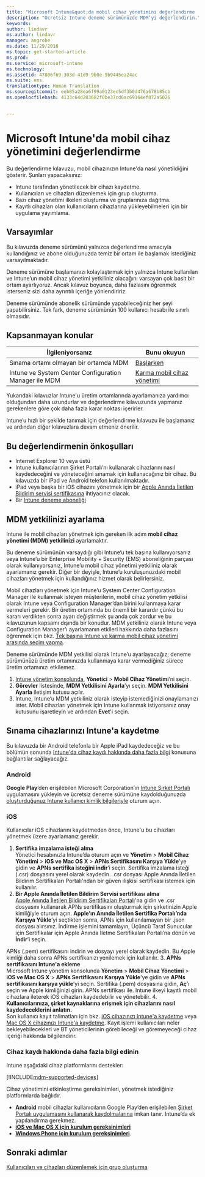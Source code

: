 ```yaml
---
title: "Microsoft Intune&quot;da mobil cihaz yönetimini değerlendirme | Microsoft Docs"
description: "Ücretsiz Intune deneme sürümünüzde MDM’yi değerlendirin."
keywords: 
author: lindavr
ms.author: lindavr
manager: angrobe
ms.date: 11/29/2016
ms.topic: get-started-article
ms.prod: 
ms.service: microsoft-intune
ms.technology: 
ms.assetid: 47806f69-303d-41d9-9b0e-9b9445ea24ac
ms.suite: ems
translationtype: Human Translation
ms.sourcegitcommit: eeb85a28ea6f99a0123ec5df3b0d476a678b85cb
ms.openlocfilehash: 4133c64d283682f0be37cd6ac69164ef872a5026


---
```


# <a name="evaluate-mobile-device-management-in-microsoft-intune"></a>Microsoft Intune'da mobil cihaz yönetimini değerlendirme
Bu değerlendirme kılavuzu, mobil cihazınızın Intune'da nasıl yönetildiğini gösterir. Şunları yapacaksınız:
- Intune tarafından yönetilecek bir cihazı kaydetme.
- Kullanıcıları ve cihazları düzenlemek için grup oluşturma.
- Bazı cihaz yönetimi ilkeleri oluşturma ve gruplarınıza dağıtma.
- Kayıtlı cihazları olan kullanıcıların cihazlarına yükleyebilmeleri için bir uygulama yayımlama.
<!--- - Monitor the device? View a report of compliant devices?--->
<!--- - Remove the device from management--->

## <a name="assumptions"></a>Varsayımlar
Bu kılavuzda deneme sürümünü yalnızca değerlendirme amacıyla kullandığınız ve abone olduğunuzda temiz bir ortam ile başlamak istediğiniz varsayılmaktadır.

Deneme sürümüne başlamanızı kolaylaştırmak için yalnızca Intune kullanılan ve Intune’un mobil cihaz yönetimi yetkiliniz olacağını varsayan çok basit bir ortam ayarlıyoruz. Ancak kılavuz boyunca, daha fazlasını öğrenmek isterseniz sizi daha ayrıntılı içeriğe yönlendiririz.

Deneme sürümünde abonelik sürümünde yapabileceğiniz her şeyi yapabilirsiniz. Tek fark, deneme sürümünün 100 kullanıcı hesabı ile sınırlı olmasıdır.

## <a name="whats-not-covered"></a>Kapsanmayan konular
|İlgileniyorsanız |Bunu okuyun |
|------------------------|----------|
|Sınama ortamı olmayan bir ortamda MDM | [Başlarken](https://docs.microsoft.com/en-us/intune/get-started/start-with-a-paid-subscription-to-microsoft-intune) |
|Intune ve System Center Configuration Manager ile MDM | [Karma mobil cihaz yönetimi](https://docs.microsoft.com/en-us/sccm/mdm/understand/hybrid-mobile-device-management) |

Yukarıdaki kılavuzlar Intune'u üretim ortamlarında ayarlamanıza yardımcı olduğundan daha uzundurlar ve değerlendirme kılavuzunda yapmanız gerekenlere göre çok daha fazla karar noktası içerirler.

Intune’u hızlı bir şekilde tanımak için değerlendirme kılavuzu ile başlamanız ve ardından diğer kılavuzlara devam etmeniz önerilir.

## <a name="prerequisites-for-this-evaluation"></a>Bu değerlendirmenin önkoşulları
- Internet Explorer 10 veya üstü
- Intune kullanıcılarının Şirket Portalı’nı kullanarak cihazlarını nasıl kaydedeceğini ve yöneteceğini sınamak için kullanacağınız bir cihaz. Bu kılavuzda bir iPad ve Android telefon kullanılmaktadır.
- iPad veya başka bir iOS cihazını yönetmek için bir [Apple Anında İletilen Bildirim servisi sertifikasına](https://docs.microsoft.com/intune/deploy-use/set-up-ios-and-mac-management-with-microsoft-intune) ihtiyacınız olacak.
- Bir [Intune deneme aboneliği](sign-up-for-30-day-trial-microsoft-intune.md)

## <a name="set-your-mdm-authority"></a>MDM yetkilinizi ayarlama
Intune ile mobil cihazları yönetmek için gereken ilk adım **mobil cihaz yönetimi (MDM) yetkilinizi** ayarlamaktır.

Bu deneme sürümünün varsaydığı gibi Intune’u tek başına kullanıyorsanız veya Intune’u bir Enterprise Mobility + Security (EMS) aboneliğinin parçası olarak kullanıyorsanız, Intune’u mobil cihaz yönetimi yetkiliniz olarak ayarlamanız gerekir. Diğer bir deyişle, Intune’u kuruluşunuzdaki mobil cihazları yönetmek için kullandığınız hizmet olarak belirlersiniz.

Mobil cihazları yönetmek için Intune’u System Center Configuration Manager ile kullanmak isteyen müşterilerin, mobil cihaz yönetim yetkilisi olarak Intune veya Configuration Manager’dan birini kullanmaya karar vermeleri gerekir. Bir üretim ortamında bu önemli bir karardır çünkü bu kararı verdikten sonra ayarı değiştirmek şu anda çok zordur ve bu kılavuzunun kapsamı dışında bir konudur. MDM yetkiliniz olarak Intune veya Configuration Manager’ı ayarlamanın etkileri hakkında daha fazlasını öğrenmek için bkz. [Tek başına Intune ve karma mobil cihaz yönetimi arasında seçim yapma](https://docs.microsoft.com/en-us/sccm/mdm/understand/choose-between-standalone-intune-and-hybrid-mobile-device-management).

Deneme sürümünde MDM yetkilisi olarak Intune’u ayarlayacağız; deneme sürümünüzü üretim ortamınızda kullanmaya karar vermediğiniz sürece üretim ortamınızı etkilemez.

1. [Intune yönetim konsolunda](https://manage.microsoft.com/), **Yönetici** &gt; **Mobil Cihaz Yönetimi**’ni seçin.
2. **Görevler** listesinde, **MDM Yetkilisini Ayarla**’yı seçin. **MDM Yetkilisini Ayarla** iletişim kutusu açılır. <!---screen shot--->
3. Intune, Intune’u MDM yetkiliniz olarak isteyip istemediğinizi onaylamanızı ister. Mobil cihazları yönetmek için Intune kullanmak istiyorsanız onay kutusunu işaretleyin ve ardından **Evet**'i seçin.

## <a name="enroll-your-test-devices-into-intune"></a>Sınama cihazlarınızı Intune'a kaydetme

Bu kılavuzda bir Android telefonla bir Apple iPad kaydedeceğiz ve bu bölümün sonunda [Intune'da cihaz kaydı hakkında daha fazla bilgi](#Learn-more-about-device-enrollment) konusuna bağlantılar sağlayacağız.
### <a name="android"></a>Android
**Google Play**’den erişilebilen Microsoft Corporation’ın [Intune Şirket Portalı](http://go.microsoft.com/fwlink/p/?LinkId=386612) uygulamasını yükleyin ve ücretsiz deneme sürümüne kaydolduğunuzda [oluşturduğunuz Intune kullanıcı kimlik bilgileriyle](sign-up-for-30-day-trial-microsoft-intune.md#add-users) oturum açın.

### <a name="ios"></a>iOS
Kullanıcılar iOS cihazlarını kaydetmeden önce, Intune'u bu cihazları yönetmek üzere ayarlamanız gerekir.

1. **Sertifika imzalama isteği alma**<br/>
Yönetici hesabınızla Intune’da oturum açın ve **Yönetim** > **Mobil Cihaz Yönetimi** > **iOS ve Mac OS X** > **APNs Sertifikasını Karşıya Yükle**'ye gidin ve **APNs sertifika isteğini indir**’i seçin. Sertifika imzalama isteği (.csr) dosyasını yerel olarak kaydedin. .csr dosyası Apple Anında İletilen Bildirim Sertifikaları Portalı'ndan bir güven ilişkisi sertifikası istemek için kullanılır. <!--- screen shot--->
2.  **Bir Apple Anında İletilen Bildirim Servisi sertifikası alma**<BR/>
[Apple Anında İletilen Bildirim Sertifikaları Portalı](https://idmsa.apple.com/IDMSWebAuth/login?appIdKey=3fbfc9ad8dfedeb78be1d37f6458e72adc3160d1ad5b323a9e5c5eb2f8e7e3e2&rv=2)'na gidin ve .csr dosyasını kullanarak APNs sertifikasını oluşturmak için şirketinizin Apple kimliğiyle oturum açın. **Apple’ın Anında İletilen Sertifika Portalı’nda Karşıya Yükle**’yi seçtikten sonra, APNs için kullanılamayan bir .json dosyası alırsınız. İndirme işlemini tamamlayın, Üçüncü Taraf Sunucular için Sertifikalar için Apple Anında İletme Sertifikaları Portalı’na dönün ve **İndir**’i seçin.

 APNs (.pem) sertifikasını indirin ve dosyayı yerel olarak kaydedin. Bu Apple kimliği daha sonra APNs sertifikanızı yenilemek için kullanılır.
3.  **APNs sertifikasını Intune'a ekleme**<BR/>
Microsoft Intune yönetim konsolunda **Yönetim** > **Mobil Cihaz Yönetimi** > **iOS ve Mac OS X** > **APNs Sertifikasını Karşıya Yükle**'ye gidin ve **APNs sertifikasını karşıya yükle**’yi seçin. Sertifika (.pem) dosyasına gidin, **Aç**’ı seçin ve Apple kimliğinizi girin. APNs sertifikası ile. Intune ilkeyi kayıtlı mobil cihazlara ileterek iOS cihazları kaydedebilir ve yönetebilir.
4.  **Kullanıcılarınıza, şirket kaynaklarına erişmek için cihazlarını nasıl kaydedeceklerini anlatın.**<br/>
Son kullanıcı kayıt talimatları için bkz. [iOS cihazınızı Intune'a kaydetme](https://docs.microsoft.com/en-us/Intune/enduser/enroll-your-device-in-intune-ios) veya [Mac OS X cihazınızı Intune'a kaydetme](https://docs.microsoft.com/en-us/Intune/enduser/enroll-your-device-in-intune-mac-os-x). Kayıt işlemi kullanıcıları neler bekleyebilecekleri ve BT yöneticilerinin görebileceği ve göremeyeceği cihaz içeriği hakkında bilgilendirir.


### <a name="learn-more-about-device-enrollment"></a>Cihaz kaydı hakkında daha fazla bilgi edinin

Intune aşağıdaki cihaz platformlarını destekler:

[!INCLUDE[mdm-supported-devices](../includes/mdm-supported-devices.md)]

Cihaz yönetimini etkinleştirme gereksinimleri, yönetmek istediğiniz platformlarda bağlıdır.
- **Android** mobil cihazlar kullanıcıların Google Play’den erişilebilen [Şirket Portalı uygulamasını kullanarak kaydolmalarına](/intune/deploy-use/set-up-android-management-with-microsoft-intune) imkan tanır. Intune’da ek yapılandırma gerekmez.
- [**iOS ve Mac OS X için kurulum gereksinimleri**](/intune/deploy-use/set-up-ios-and-mac-management-with-microsoft-intune)
- [**Windows Phone için kurulum gereksinimleri**](/intune/deploy-use/set-up-windows-phone-management-with-microsoft-intune).

<!--- ## Verify enrollment--->
<!--- START HERE

### iOS and Mac OS X
Install the **Microsoft Intune Company Portal** app from Microsoft Corporation available in the App Store and sign in with Intune user credentials added above. View **Enrolled devices** to add your device.



### Windows Phone 8.1
Users install the **Company Portal** app from Microsoft Corporation, available in the Windows Phone store, and sign in with the Intune user credentials added above.  View **Enrolled devices** to add your device.

## Install the previously deployed app
Open the Company Portal on the mobile device, choose **Apps**, and then install **Microsoft Skype**.--->



## <a name="next-steps"></a>Sonraki adımlar
[Kullanıcıları ve cihazları düzenlemek için grup oluşturma](get-started-with-a-30-day-trial-of-microsoft-intune-step-3.md)



<!--HONumber=Nov16_HO5-->


